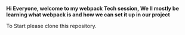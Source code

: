 **Hi Everyone, welcome to my webpack Tech session,
We ll mostly be learning what webpack is and how we can set it up in our project**

To Start please clone this repository.

